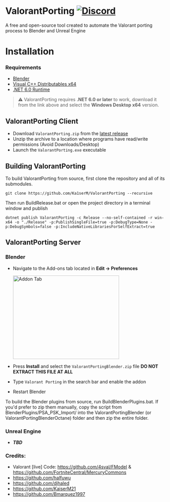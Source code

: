 ﻿# ValorantPorting [![Discord](https://discord.com/api/guilds/866821077769781249/widget.png?style=shield)](https://discord.com/invite/valorant3d)
A free and open-source tool created to automate the Valorant porting process to Blender and Unreal Engine

# Installation

### Requirements
* [Blender](https://www.blender.org/download/)
* [Visual C++ Distributables x64](https://docs.microsoft.com/en-us/cpp/windows/latest-supported-vc-redist?view=msvc-170)
* [.NET 6.0 Runtime](https://dotnet.microsoft.com/en-us/download/dotnet/6.0/runtime)
> ⚠️ ValorantPorting requires **.NET 6.0 or later** to work, download it from the link above and select the **Windows Desktop x64** version.

## ValorantPorting Client
* Download `ValorantPorting.zip` from the [latest release](https://github.com/KaiserM21/ValorantPorting/releases)
* Unzip the archive to a location where programs have read/write permissions (Avoid Downloads/Desktop)
* Launch the `ValorantPorting.exe` executable

## Building ValorantPorting

To build ValorantPorting from source, first clone the repository and all of its submodules.

```
git clone https://github.com/Ka1serM/ValorantPorting --recursive
```

Then run BuildRelease.bat or open the project directory in a terminal window and publish

```
dotnet publish ValorantPorting -c Release --no-self-contained -r win-x64 -o "./Release" -p:PublishSingleFile=true -p:DebugType=None -p:DebugSymbols=false -p:IncludeNativeLibrariesForSelfExtract=true
```

## ValorantPorting Server

### Blender

* Navigate to the Add-ons tab located in **Edit -> Preferences**

  <img src="https://docs.blender.org/manual/en/latest/_images/editors_preferences_section_addons.png" alt="Addon Tab" height=260 width=330>

* Press **Install** and select the `ValorantPortingBlender.zip` file **DO NOT EXTRACT THIS FILE AT ALL**
* Type `Valorant Porting` in the search bar and enable the addon
  
* Restart Blender

To build the Blender plugins from source, run BuildBlenderPlugins.bat.  If you'd prefer to zip them manually, copy the script from BlenderPlugins/PSA_PSK_Import/ into the ValorantPortingBlender (or ValorantPortingBlenderOctane) folder and then zip the entire folder.




### Unreal Engine
* ***TBD***

### Credits:
* Valorant [live] Code: https://github.com/4sval/FModel & https://github.com/FortniteCentral/MercuryCommons 
* https://github.com/halfuwu
* https://github.com/djhaled
* https://github.com/KaiserM21
* https://github.com/Bmarquez1997
